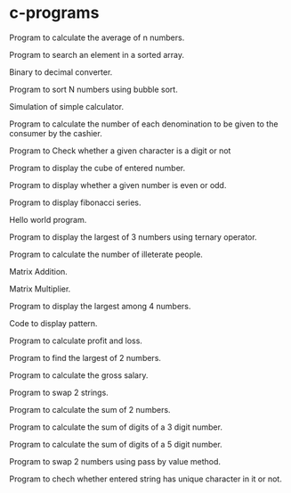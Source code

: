 # c-programs

Program to calculate the average of n numbers.

Program to search an element in a sorted array.

Binary to decimal converter.

Program to sort N numbers using bubble sort.

Simulation of simple calculator.

Program to calculate the number of each denomination to be given to the consumer by the cashier.

Program to Check whether a given character is a digit or not

Program to display the cube of entered number.

Program to display whether a given number is even or odd.

Program to display fibonacci series.

Hello world program.

Program to display the largest of 3 numbers using ternary operator.

Program to calculate the number of illeterate people.

Matrix Addition.

Matrix Multiplier.

Program to display the largest among 4 numbers.

Code to display pattern.

Program to calculate profit and loss.

Program to find the largest of 2 numbers.

Program to calculate the gross salary.

Program to swap 2 strings.

Program to calculate the sum of 2 numbers.

Program to calculate the sum of digits of a 3 digit number.

Program to calculate the sum of digits of a 5 digit number.

Program to swap 2 numbers using pass by value method.

Program to chech whether entered string has unique character in it or not.
